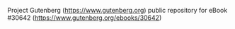 Project Gutenberg (https://www.gutenberg.org) public repository for eBook #30642 (https://www.gutenberg.org/ebooks/30642)
